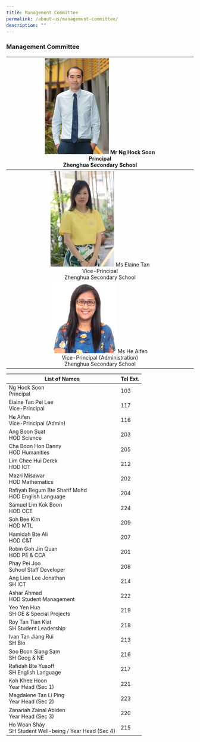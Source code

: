 ```yaml
---
title: Management Committee
permalink: /about-us/management-committee/
description: ""
---
```

### Management Committee

| <img src="/images/principalsmessage.jpg"       style="width:35%">  Mr Ng Hock Soon<br/>Principal <br/>Zhenghua Secondary School |
|:---:|
| <img src="/images/Ms-Elaine-Tan-200x300.jpg"       style="width:35%">  Ms Elaine Tan <br/> Vice-Principal <br/>Zhenghua Secondary School |
| <img src="/images/VPA-Ms-Ai-Fen-271x300.jpg"       style="width:35%">  Ms He Aifen <br/>Vice-Principal (Administration) <br/>Zhenghua Secondary School |


| List of Names| Tel Ext. | 
| -------- | -------- | 
| Ng Hock Soon <br>Principal     | 103     | 
|Elaine Tan Pei Lee <br> Vice-Principal | 117|
|He Aifen <br> Vice-Principal (Admin) | 116|
|Ang Boon Suat <br> HOD Science | 203|
|Cha Boon Hon Danny <br> HOD Humanities | 205 |
|Lim Chee Hui Derek <br> HOD ICT | 212|
|Mazri Misawar <br> HOD Mathematics | 202|
|Rafiyah Begum Bte Sharif Mohd <br> HOD English Language | 204|
|Samuel Lim Kok Boon <br> HOD CCE | 224|
|Soh Bee Kim <br> HOD MTL | 209 |
|Hamidah Bte Ali <br> HOD C&T | 207 |
|Robin Goh Jin Quan <br> HOD PE & CCA | 201 |
|Phay Pei Joo <br> School Staff Developer | 208|
|Ang Lien Lee Jonathan <br> SH ICT | 214 |
|Ashar Ahmad <br> HOD Student Management | 222 |
|Yeo Yen Hua <br> SH OE & Special Projects | 219 |
|Roy Tan Tian Kiat <br> SH Student Leadership |218 |
|Ivan Tan Jiang Rui <br> SH Bio |213|
|Soo Boon Siang Sam <br> SH Geog & NE |216|
|Rafidah Bte Yusoff <br> SH English Language | 217|
|Koh Khee Hoon <br> Year Head (Sec 1) | 221|
|Magdalene Tan Li Ping <br> Year Head (Sec 2)|223|
|Zanariah Zainal Abiden <br> Year Head (Sec 3)|220|
|Ho Woan Shay <br> SH Student Well-being / Year Head (Sec 4)|215|
